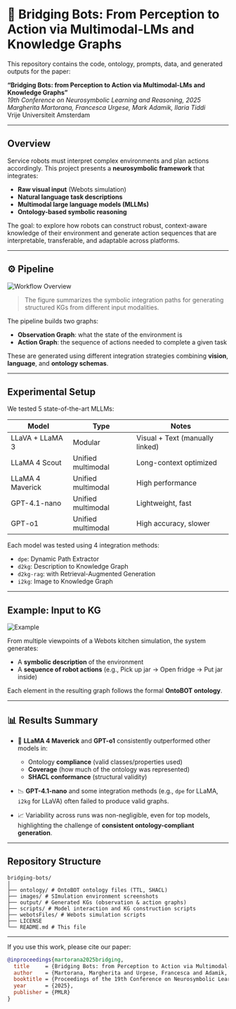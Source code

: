 # 🤖 Bridging Bots: From Perception to Action via Multimodal-LMs and Knowledge Graphs

This repository contains the code, ontology, prompts, data, and generated outputs for the paper:

**“Bridging Bots: from Perception to Action via Multimodal-LMs and Knowledge Graphs”**  
*19th Conference on Neurosymbolic Learning and Reasoning, 2025*  
*Margherita Martorana, Francesca Urgese, Mark Adamik, Ilaria Tiddi*  
Vrije Universiteit Amsterdam

---

## Overview

Service robots must interpret complex environments and plan actions accordingly. This project presents a **neurosymbolic framework** that integrates:

- **Raw visual input** (Webots simulation)
- **Natural language task descriptions**
- **Multimodal large language models (MLLMs)**
- **Ontology-based symbolic reasoning**

The goal: to explore how robots can construct robust, context-aware knowledge of their environment and generate action sequences that are interpretable, transferable, and adaptable across platforms.

---

## ⚙️ Pipeline

![Workflow Overview](https://github.com/user-attachments/assets/b4bcfc27-34be-44c5-95c1-c7e187afe107)

> The figure summarizes the symbolic integration paths for generating structured KGs from different input modalities.

The pipeline builds two graphs:
- **Observation Graph**: what the state of the environment is 
- **Action Graph**: the sequence of actions needed to complete a given task

These are generated using different integration strategies combining **vision**, **language**, and **ontology schemas**.

---

## Experimental Setup

We tested 5 state-of-the-art MLLMs:

| Model               | Type             | Notes |
|--------------------|------------------|-------|
| LLaVA + LLaMA 3    | Modular           | Visual + Text (manually linked) |
| LLaMA 4 Scout      | Unified multimodal | Long-context optimized |
| LLaMA 4 Maverick   | Unified multimodal | High performance |
| GPT-4.1-nano       | Unified multimodal | Lightweight, fast |
| GPT-o1             | Unified multimodal | High accuracy, slower |

Each model was tested using 4 integration methods:
- `dpe`: Dynamic Path Extractor
- `d2kg`: Description to Knowledge Graph
- `d2kg-rag`: with Retrieval-Augmented Generation
- `i2kg`: Image to Knowledge Graph 

---

## Example: Input to KG

![Example](https://github.com/user-attachments/assets/6648c08f-d48d-4f61-8623-2d39b7a4b499)

From multiple viewpoints of a Webots kitchen simulation, the system generates:

- A **symbolic description** of the environment  
- A **sequence of robot actions** (e.g., Pick up jar → Open fridge → Put jar inside)

Each element in the resulting graph follows the formal **OntoBOT ontology**.

---

## 📊 Results Summary

- 🥇 **LLaMA 4 Maverick** and **GPT-o1** consistently outperformed other models in:
  - Ontology **compliance** (valid classes/properties used)
  - **Coverage** (how much of the ontology was represented)
  - **SHACL conformance** (structural validity)

- 📉 **GPT-4.1-nano** and some integration methods (e.g., `dpe` for LLaMA, `i2kg` for LLaVA) often failed to produce valid graphs.

- 📈 Variability across runs was non-negligible, even for top models, highlighting the challenge of **consistent ontology-compliant generation**.

---

## Repository Structure
```
bridging-bots/
│
├── ontology/ # OntoBOT ontology files (TTL, SHACL) 
├── images/ # SImulation environment screenshots 
├── output/ # Generated KGs (observation & action graphs)
├── scripts/ # Model interaction and KG construction scripts
├── webotsFiles/ # Webots simulation scripts
├── LICENSE
└── README.md # This file
```
---

If you use this work, please cite our paper:

```bibtex
@inproceedings{martorana2025bridging,
  title     = {Bridging Bots: from Perception to Action via Multimodal-LMs and Knowledge Graphs},
  author    = {Martorana, Margherita and Urgese, Francesca and Adamik, Mark and Tiddi, Ilaria},
  booktitle = {Proceedings of the 19th Conference on Neurosymbolic Learning and Reasoning},
  year      = {2025},
  publisher = {PMLR}
}


